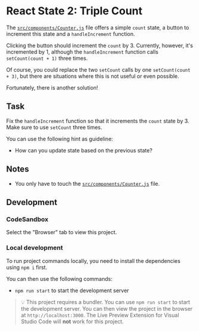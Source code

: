 # React State 2: Triple Count

The [`src/components/Counter.js`](./src/components/Counter.js) file offers a simple `count` state, a button to increment this state and a `handleIncrement` function.

Clicking the button should increment the `count` by 3. Currently, however, it's incremented by 1, although the `handleIncrement` function calls `setCount(count + 1)` three times.

Of course, you could replace the two `setCount` calls by one `setCount(count + 3)`, but there are situations where this is not useful or even possible.

Fortunately, there is another solution!

## Task

Fix the `handleIncrement` function so that it increments the `count` state by 3. Make sure to use `setCount` three times.

You can use the following hint as guideline:

- How can you update state based on the previous state?

## Notes

- You only have to touch the [`src/components/Counter.js`](./src/components/Counter.js) file.

## Development

### CodeSandbox

Select the "Browser" tab to view this project.

### Local development

To run project commands locally, you need to install the dependencies using `npm i` first.

You can then use the following commands:

- `npm run start` to start the development server

> 💡 This project requires a bundler. You can use `npm run start` to start the development server. You can then view the project in the browser at `http://localhost:3000`. The Live Preview Extension for Visual Studio Code will **not** work for this project.
